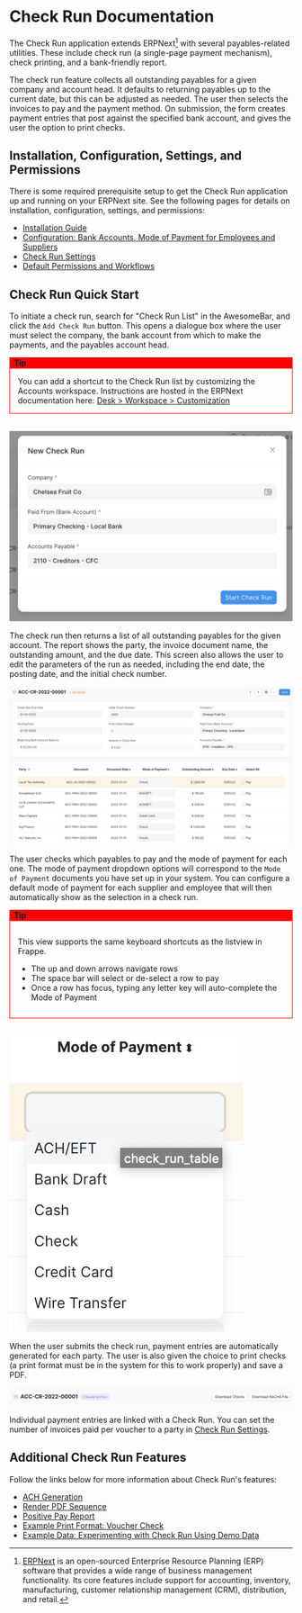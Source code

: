 # Check Run Documentation

The Check Run application extends ERPNext[^1] with several payables-related utilities. These include check run (a single-page payment mechanism), check printing, and a bank-friendly report.

The check run feature collects all outstanding payables for a given company and account head. It defaults to returning payables up to the current date, but this can be adjusted as needed. The user then selects the invoices to pay and the payment method. On submission, the form creates payment entries that post against the specified bank account, and gives the user the option to print checks.

## Installation, Configuration, Settings, and Permissions

There is some required prerequisite setup to get the Check Run application up and running on your ERPNext site. See the following pages for details on installation, configuration, settings, and permissions:

- [Installation Guide](./installationguide.md)
- [Configuration: Bank Accounts, Mode of Payment for Employees and Suppliers](./configuration.md)
- [Check Run Settings](./settings.md)
- [Default Permissions and Workflows](./permissions.md)

## Check Run Quick Start

To initiate a check run, search for "Check Run List" in the AwesomeBar, and click the `Add Check Run` button. This opens a dialogue box where the user must select the company, the bank account from which to make the payments, and the payables account head. 

<div style="font-weight: bold; font-size 140%; background-color: red; border: 1px solid red; padding-left: 0.5em;">Tip</div>
<aside style="padding: 1em; border: 1px solid red">
You can add a shortcut to the Check Run list by customizing the Accounts workspace. Instructions are hosted in the ERPNext documentation here: <a href="https://frappeframework.com/docs/v14/user/en/desk/workspace/customization">Desk > Workspace > Customization</a>
</aside><br>

![New Check Run dialogue box showing the mandatory fields the user must fill in for Company, Paid From (Bank Account), and Accounts Payable.](./assets/InitiatingCheckRunDialogue.png)

The check run then returns a list of all outstanding payables for the given account. The report shows the party, the invoice document name, the outstanding amount, and the due date. This screen also allows the user to edit the parameters of the run as needed, including the end date, the posting date, and the initial check number.

![Check run parameters and results. The user can edit the Check Run End Date, Posting Date, Initial Check Number, Company, Paid From (Bank Account), and Accounts Payable fields. The Beginning Bank Account Balance, Final Check Number, and Amount in Check Run are calculated. The table shows a list of outstanding payables, with columns for Party, Document, Document Date, Mode of Payment, Outstanding Amount, Due Date, and a check box to Pay.](./assets/CheckRunScreen.png)

The user checks which payables to pay and the mode of payment for each one. The mode of payment dropdown options will correspond to the `Mode of Payment` documents you have set up in your system. You can configure a default mode of payment for each supplier and employee that will then automatically show as the selection in a check run. 

<div style="font-weight: bold; font-size 140%; background-color: red; border: 1px solid red; padding-left: 0.5em;">Tip</div>
<aside style="padding: 1em; border: 1px solid red">

This view supports the same keyboard shortcuts as the listview in Frappe.

 - The up and down arrows navigate rows
 - The space bar will select or de-select a row to pay
 - Once a row has focus, typing any letter key will auto-complete the Mode of Payment

</aside><br>

![Detail view of the dropdown menu for the mode of payment. Options include ACH/EFT, Bank Draft, Cash, Check, Credit Card, and Wire Transfer. The options will depend on what Mode of Payment documents are defined in the ERPNext site.](./assets/ModeOfPayment.png)

When the user submits the check run, payment entries are automatically generated for each party. The user is also given the choice to print checks (a print format must be in the system for this to work properly) and save a PDF.

![Screen shot showing buttons with available actions after the check run successfully submits. The status shows "Ready to Print", and there are buttons to "Download Checks" and "Download NACHA File".](./assets/PostSubmissionOptions.png)

Individual payment entries are linked with a Check Run. You can set the number of invoices paid per voucher to a party in [Check Run Settings](./settings.md).

## Additional Check Run Features

Follow the links below for more information about Check Run's features:

- [ACH Generation](./achgeneration.md)
- [Render PDF Sequence](./renderpdfsequence.md)
- [Positive Pay Report](./positivepay.md)
- [Example Print Format: Voucher Check](./exampleprint.md)
- [Example Data: Experimenting with Check Run Using Demo Data](./exampledata.md)

[^1]: [ERPNext](https://erpnext.com/) is an open-sourced Enterprise Resource Planning (ERP) software that provides a wide range of business management functionality. Its core features include support for accounting, inventory, manufacturing, customer relationship management (CRM), distribution, and retail.
